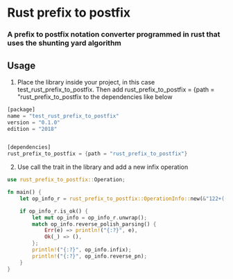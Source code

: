 # Rust prefix to postfix
### A prefix to postfix notation converter programmed in rust that uses the shunting yard algorithm

## Usage
1. Place the library inside your project, in this case test_rust_prefix_to_postfix. Then add rust_prefix_to_postfix = {path = "rust_prefix_to_postfix to the dependencies like below
```Rust
[package]
name = "test_rust_prefix_to_postfix"
version = "0.1.0"
edition = "2018"


[dependencies]
rust_prefix_to_postfix = {path = "rust_prefix_to_postfix"}
```
2. Use call the trait in the library and add a new infix operation 
```Rust
use rust_prefix_to_postfix::Operation;

fn main() {
    let op_info_r = rust_prefix_to_postfix::OperationInfo::new(&"122+((2^2)*3-1)-(2^2)+2-sqrt(5*7+3)".to_string());

    if op_info_r.is_ok() {
        let mut op_info = op_info_r.unwrap();
        match op_info.reverse_polish_parsing() {
            Err(e) => println!("{:?}", e),
            Ok(_) => (),
        };
        println!("{:?}", op_info.infix);
        println!("{:?}", op_info.reverse_pn);
    }
}
```
